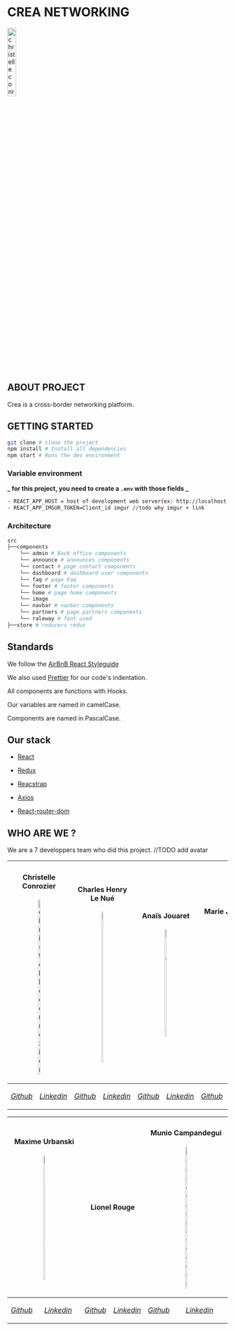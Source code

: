 # CREA NETWORKING

<img src="https://ibb.co/qyFxWjd" alt="christelle conrozier" width="20%"> </img>

## ABOUT PROJECT

Crea is a cross-border networking platform.


## GETTING STARTED

```bash
git clone # clone the project
npm install # Install all dependencies
npm start # Runs the dev environment
```

### Variable environment

**_ for this project, you need to create a `.env` with those fields _**

```bash
- REACT_APP_HOST = host of development web server(ex: http://localhost:8080)
- REACT_APP_IMGUR_TOKEN=Client_id imgur //todo why imgur + link
```

### Architecture

```bash
src
├──components
    └── admin # Back office components
    └── announce # announces components
    └── contact # page contact components
    └── dashboard # dashboard user components
    └── faq # page Faq
    └── footer # footer components
    └── home # page home components
    └── image
    └── navbar # navbar components
    └── partners # page partners components
    └── raleway # font used
├──store # reducers redux
```

## Standards

We follow the [AirBnB React Styleguide](https://github.com/airbnb/javascript#airbnb-javascript-style-guide-)

We also used [Prettier](https://github.com/prettier/prettier-vscode#prettier-formatter-for-visual-studio-code) for our code's indentation.

All components are functions with Hooks.

Our variables are named in camelCase.

Components are named in PascalCase.

## Our stack

- [React](https://fr.reactjs.org/docs/getting-started.html)

- [Redux](https://redux.js.org/)

- [Reacstrap](https://reactstrap.github.io/)

- [Axios](https://github.com/axios/axios#axios)

- [React-router-dom](https://www.npmjs.com/package/react-router-dom)

## WHO ARE WE ?

We are a 7 developpers team who did this project. //TODO add avatar

<table>
<thead>
<tr>
<th colspan="2">

#### Christelle Conrozier

<img src="https://avatars3.githubusercontent.com/u/61701315?s=460&u=a65acc44f7d62aee4239472598b77943a5d96773&v=4" alt="christelle conrozier" width="20%"> </img>

</th>
<th colspan="2">

#### Charles Henry Le Nué

<img src="https://avatars2.githubusercontent.com/u/49599325?s=460&u=05cbceef4478a1c0423bee76b56bf21110d5a037&v=4" alt="Charles Henry Le Nué" width="15%"> </img>

</th>
<th colspan="2">

#### Anaïs Jouaret

<img src="https://avatars1.githubusercontent.com/u/61586982?s=460&u=a45da6c220317d3f065c815acd9c9ef1b8337586&v=4" alt="Anaïs Jouaret" width="15%"> </img>

</th>
<th colspan="2">

#### Marie Josselin

<img src="https://avatars2.githubusercontent.com/u/61701345?s=460&u=c8614f42920e62a230db5ade3ff770bf293f68f2&v=4" alt="Marie Josselin" width="15%"> </img>

</th>
</tr>
</thead>
<tbody>
<tr>
<td>

[_Github_](https://github.com/christellec64)

</td>
<td>

[_Linkedin_](https://www.linkedin.com/in/christelle-conrozier/)

</td>
<td>

[_Github_](https://github.com/Charlyln)

</td>
<td>

[_Linkedin_](https://www.linkedin.com/in/charles-henry-le-nu%C3%A9/)

</td>
<td>

[_Github_](https://github.com/nanou-11)

</td>
<td>

[_Linkedin_](https://www.linkedin.com/in/anais-jouaret/)

</td>
<td>

[_Github_](https://github.com/MarieJoss)

</td>
<td>

[_Linkedin_](https://www.linkedin.com/in/marie-josselin)

</td>
</tr>
</tbody>
</table>

<table>
<thead>
<tr>
<th colspan="2">

#### Maxime Urbanski

<img src="https://avatars2.githubusercontent.com/u/61539540?s=460&u=65e9ac46108c3c20748a49526e6c09abb5bfa4b8&v=4" alt="Maxime Urbanski" width="10%"> </img>

</th>
<th colspan="2">

#### Lionel Rouge

</th>
<th colspan="2">

#### Munio Campandegui

<img src="https://avatars2.githubusercontent.com/u/60346563?s=460&u=e03af1052dcbefbc2c60f1a639dbff6095342888&v=4" alt="Munio Campandegui" width="10%"> </img>

</th>
</tr>
</thead>
<tbody>
<tr>
<td>

[_Github_](https://github.com/Maxiloudoi)

</td>
<td>

[_Linkedin_](https://www.linkedin.com/in/maxime-urbanski/)

</td>
<td>

[_Github_](https://github.com/lio-code)

</td>
<td>

[_Linkedin_](https://www.linkedin.com/in/lionel-rouge/)

</td>
<td>

[_Github_](https://github.com/whitewolf64)

</td>
<td>

[_Linkedin_](https://www.linkedin.com/in/campandegui-munio/)

</td>
</tr>
</tbody>
